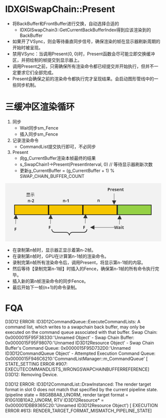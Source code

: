 # IDXGISwapChain::Present

* 将BackBuffer和FrontBuffer进行交换，自动选择合适的
  * IDXGISwapChain3::GetCurrentBackBufferIndex得到应该渲染到的BackBuffer
* 如果开了VSync，则会等待垂直同步信号，确保渲染的帧在显示器刷新周期的开始时被呈现。
* 禁用VSync：当调用Present(0, 0)时，Present函数会尽可能立即交换缓冲区，并把绘制的帧提交到显示器上。
* 调用Present之前，只需确保所有渲染命令都已经提交并开始执行，但并不一定要求它们全部完成。
* Present会确保之前的渲染命令都执行完才呈现结果。会启动图形管线中的一些同步机制。


# 三缓冲区渲染循环

1. 同步
   * Wait同步sm_Fence
   * 插入同步sm_Fence
2. 记录渲染命令
   * CommandList提交执行即可，不必同步
3. Present 
   * 向g_CurrentBuffer渲染本帧最终的结果
   * s_SwapChain1->Present(PresentInterval, 0) // 等待显示器刷新次数
   * 更新g_CurrentBuffer = (g_CurrentBuffer + 1) % SWAP_CHAIN_BUFFER_COUNT

![render_loop_fence](../assets/DX12/render_loop_fence.png)

* 在录制第n帧时，显示器正显示着第n-2帧。
* 在录制第n帧时，GPU在计算第n-1帧的渲染命令。
* 录制完第n帧所有渲染命令后，调用Present，将显示第n-1帧的内容。
* 然后等待【录制完第n-1帧】时插入的Fence，确保第n-1帧的所有命令执行完毕。
* 插入新的第n帧渲染命令的同步Fence。
* 最后开始下一帧(n+1)的命令录制。

# FQA
D3D12 ERROR: ID3D12CommandQueue::ExecuteCommandLists: A command list, which writes to a swapchain back buffer, may only be executed on the command queue associated with that buffer. 
Swap Chain: 0x0000015F95F38330:'Unnamed Object' - 
Swap Chain Buffer: 0x0000015F95F98070:'Unnamed ID3D12Resource Object' - 
Swap Chain Buffer's Command Queue: 0x0000015F95D732D0:'Unnamed ID3D12CommandQueue Object' - 
Attempted Execution Command Queue: 0x0000015F946C6210:'CommandListManager::m_CommandQueue' [ STATE_SETTING ERROR #907: EXECUTECOMMANDLISTS_WRONGSWAPCHAINBUFFERREFERENCE]
D3D12: Removing Device.


D3D12 ERROR: ID3D12CommandList::DrawInstanced: The render target format in slot 0 does not match that specified by the current pipeline state. (pipeline state = R8G8B8A8_UNORM, render target format = R10G10B10A2_UNORM, RTV ID3D12Resource* = 0x000001DBB9365C20:'Unnamed ID3D12Resource Object') [ EXECUTION ERROR #613: RENDER_TARGET_FORMAT_MISMATCH_PIPELINE_STATE]